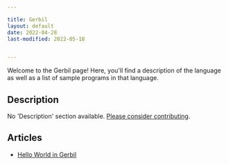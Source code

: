```yaml
---

title: Gerbil
layout: default
date: 2022-04-28
last-modified: 2022-05-18


---
```


Welcome to the Gerbil page! Here, you'll find a description of the language as well as a list of sample programs in that language.

## Description

No 'Description' section available. [Please consider contributing](https://github.com/TheRenegadeCoder/sample-programs-website).

## Articles

- [Hello World in Gerbil](https://sampleprograms.io/projects/hello-world/gerbil)